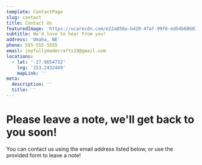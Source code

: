 ```yaml
---
template: ContactPage
slug: contact
title: Contact Us
featuredImage: 'https://ucarecdn.com/e22a858a-b420-47af-99f6-ed54b6860333/'
subtitle: We’d love to hear from you!
address: 'Omaha, NE'
phone: 555-555-5555
email: joyfullymadecrafts19@gmail.com
locations:
  - lat: '-27.9654732'
    lng: '153.2432449'
    mapLink: ''
meta:
  description: ''
  title: ''
---
```

# Please leave a note, we'll get back to you soon!

You can contact us using the email address listed below, or use the provided form to leave a note!
